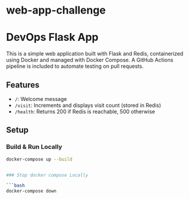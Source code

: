 # web-app-challenge

# DevOps Flask App

This is a simple web application built with Flask and Redis, containerized using Docker and managed with Docker Compose. 
A GitHub Actions pipeline is included to automate testing on pull requests.

## Features

- `/`: Welcome message
- `/visit`: Increments and displays visit count (stored in Redis)
- `/health`: Returns 200 if Redis is reachable, 500 otherwise

## Setup

### Build & Run Locally

```bash
docker-compose up --build


### Stop docker compose Locally

```bash
docker-compose down
